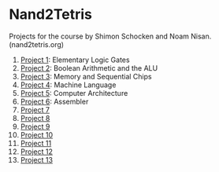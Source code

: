 # Nand2Tetris
Projects for the course by Shimon Schocken and Noam Nisan. (nand2tetris.org)

1. [Project 1](01): Elementary Logic Gates
1. [Project 2](02): Boolean Arithmetic and the ALU
1. [Project 3](03): Memory and Sequential Chips
1. [Project 4](04): Machine Language
1. [Project 5](05): Computer Architecture
1. [Project 6](06): Assembler
1. [Project 7](07)
1. [Project 8](08)
1. [Project 9](09)
1. [Project 10](10)
1. [Project 11](11)
1. [Project 12](12)
1. [Project 13](13)